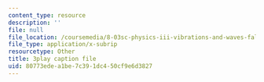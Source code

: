 ```yaml
---
content_type: resource
description: ''
file: null
file_location: /coursemedia/8-03sc-physics-iii-vibrations-and-waves-fall-2016/80773edea1be7c391dc450cf9e6d3827_kKIQ1h9UuA.srt
file_type: application/x-subrip
resourcetype: Other
title: 3play caption file
uid: 80773ede-a1be-7c39-1dc4-50cf9e6d3827
---
```

